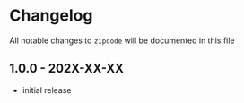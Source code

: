 # Changelog

All notable changes to `zipcode` will be documented in this file

## 1.0.0 - 202X-XX-XX

- initial release
